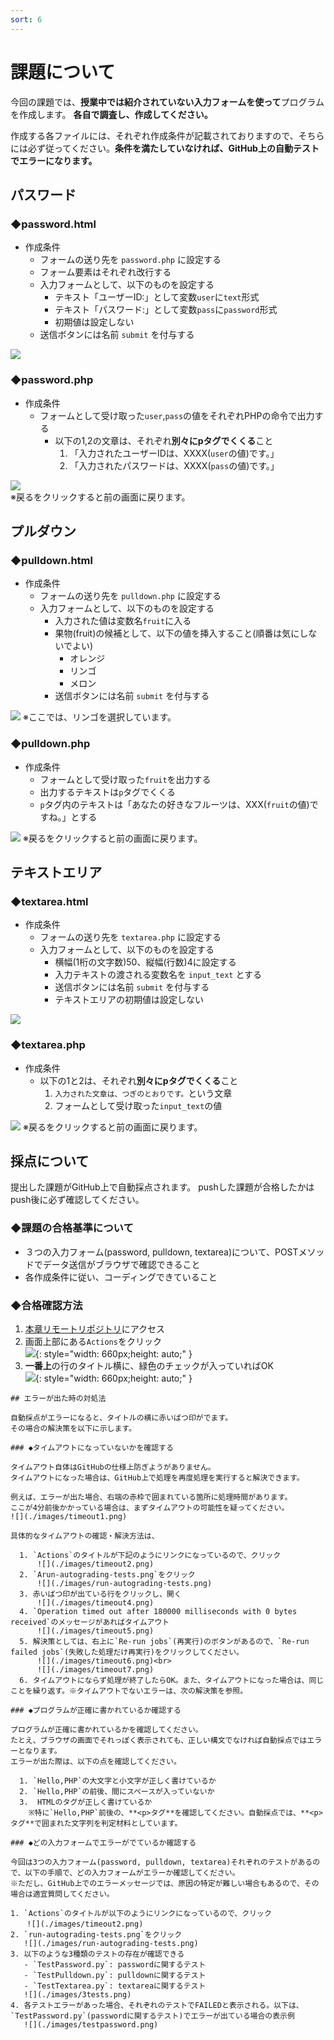 ```yaml
---
sort: 6
---
```

# 課題について

今回の課題では、**授業中では紹介されていない入力フォームを使って**プログラムを作成します。
**各自で調査し、作成してください。**

作成する各ファイルには、それぞれ作成条件が記載されておりますので、そちらには必ず従ってください。**条件を満たしていなければ、GitHub上の自動テストでエラーになります。**

## パスワード

### ◆password.html

- 作成条件
  - フォームの送り先を `password.php` に設定する
  - フォーム要素はそれぞれ改行する
  - 入力フォームとして、以下のものを設定する
    - テキスト「ユーザーID:」として変数`user`に`text`形式
    - テキスト「パスワード:」として変数`pass`に`password`形式
    - 初期値は設定しない
  - 送信ボタンには名前 `submit` を付与する

![](./images/password_html_display.png)

### ◆password.php

- 作成条件
  - フォームとして受け取った`user`,`pass`の値をそれぞれPHPの命令で出力する
    - 以下の1,2の文章は、それぞれ**別々にpタグでくくる**こと
      1. 「入力されたユーザーIDは、XXXX(`user`の値)です。」
      2. 「入力されたパスワードは、XXXX(`pass`の値)です。」

![](./images/password_php_display.png)<br>
※戻るをクリックすると前の画面に戻ります。

## プルダウン

### ◆pulldown.html

- 作成条件
  - フォームの送り先を `pulldown.php` に設定する
  - 入力フォームとして、以下のものを設定する
    - 入力された値は変数名`fruit`に入る
    - 果物(fruit)の候補として、以下の値を挿入すること(順番は気にしないでよい)
      - オレンジ
      - リンゴ
      - メロン
    - 送信ボタンには名前 `submit` を付与する

![](./images/pulldown_html_display.png)
※ここでは、リンゴを選択しています。

### ◆pulldown.php

- 作成条件
    - フォームとして受け取った`fruit`を出力する
    - 出力するテキストは`p`タグでくくる
    - `p`タグ内のテキストは「あなたの好きなフルーツは、XXX(`fruit`の値)ですね。」とする
  
![](./images/pulldown_php_display.png)
※戻るをクリックすると前の画面に戻ります。

## テキストエリア

### ◆textarea.html

- 作成条件
  - フォームの送り先を `textarea.php` に設定する
  - 入力フォームとして、以下のものを設定する
    - 横幅(1桁の文字数)50、縦幅(行数)4に設定する
    - 入力テキストの渡される変数名を `input_text` とする
    - 送信ボタンには名前 `submit` を付与する
    - テキストエリアの初期値は設定しない

![](./images/textarea_html_display.png)

### ◆textarea.php

- 作成条件
  - 以下の1と2は、それぞれ**別々にpタグでくくる**こと
    1. `入力された文章は、つぎのとおりです。`という文章
    2. フォームとして受け取った`input_text`の値

![](./images/textarea_php_display.png)
※戻るをクリックすると前の画面に戻ります。

## 採点について

提出した課題がGitHub上で自動採点されます。
pushした課題が合格したかはpush後に必ず確認してください。

### ◆課題の合格基準について

- ３つの入力フォーム(password, pulldown, textarea)について、POSTメソッドでデータ送信がブラウザで確認できること
- 各作成条件に従い、コーディングできていること

### ◆合格確認方法

1. [本章リモートリポジトリ](https://classroom.github.com/a/LVQv1Bpr)にアクセス<br>
2. 画面上部にある`Actions`をクリック<br>
   ![](./images/actions.png){: style="width: 660px;height: auto;" }
3. **一番上**の行のタイトル横に、緑色のチェックが入っていればOK<br>
   ![](./images/auto-grading.jpg){: style="width: 660px;height: auto;" }

```note
## エラーが出た時の対処法

自動採点がエラーになると、タイトルの横に赤いばつ印がでます。
その場合の解決策を以下に示します。

### ◆タイムアウトになっていないかを確認する

タイムアウト自体はGitHubの仕様上防ぎようがありません。
タイムアウトになった場合は、GitHub上で処理を再度処理を実行すると解決できます。

例えば、エラーが出た場合、右端の赤枠で囲まれている箇所に処理時間があります。
ここが4分前後かかっている場合は、まずタイムアウトの可能性を疑ってください。
![](./images/timeout1.png)

具体的なタイムアウトの確認・解決方法は、

  1. `Actions`のタイトルが下記のようにリンクになっているので、クリック
      ![](./images/timeout2.png)
  2. `Arun-autograding-tests.png`をクリック
      ![](./images/run-autograding-tests.png)
  3. 赤いばつ印が出ている行をクリックし、開く
      ![](./images/timeout4.png)
  4. `Operation timed out after 180000 milliseconds with 0 bytes received`のメッセージがあればタイムアウト
      ![](./images/timeout5.png)
  5. 解決策としては、右上に`Re-run jobs`(再実行)のボタンがあるので、`Re-run failed jobs`(失敗した処理だけ再実行)をクリックしてください。
      ![](./images/timeout6.png)<br>
      ![](./images/timeout7.png)
  6. タイムアウトにならず処理が終了したらOK。また、タイムアウトになった場合は、同じことを繰り返す。※タイムアウトでないエラーは、次の解決策を参照。

### ◆プログラムが正確に書かれているか確認する

プログラムが正確に書かれているかを確認してください。
たとえ、ブラウザの画面でそれっぽく表示されても、正しい構文でなければ自動採点ではエラーとなります。
エラーが出た際は、以下の点を確認してください。

  1. `Hello,PHP`の大文字と小文字が正しく書けているか
  2. `Hello,PHP`の前後、間にスペースが入っていないか
  3.  HTMLのタグが正しく書けているか
    ※特に`Hello,PHP`前後の、**<p>タグ**を確認してください。自動採点では、**<p>タグ**で囲まれた文字列を判定材料としています。

### ◆どの入力フォームでエラーがでているか確認する

今回は3つの入力フォーム(password, pulldown, textarea)それぞれのテストがあるので、以下の手順で、どの入力フォームがエラーか確認してください。
※ただし、GitHub上でのエラーメッセージでは、原因の特定が難しい場合もあるので、その場合は適宜質問してください。

1. `Actions`のタイトルが以下のようにリンクになっているので、クリック
  　![](./images/timeout2.png)
2. `run-autograding-tests.png`をクリック
   ![](./images/run-autograding-tests.png)
3. 以下のような3種類のテストの存在が確認できる
   - `TestPassword.py`: passwordに関するテスト
   - `TestPulldown.py`: pulldownに関するテスト
   - `TestTextarea.py`: textareaに関するテスト
   ![](./images/3tests.png)
4. 各テストエラーがあった場合、それぞれのテストでFAILEDと表示される。以下は、`TestPassword.py`(passwordに関するテスト)でエラーが出ている場合の表示例
   ![](./images/testpassword.png)
```
